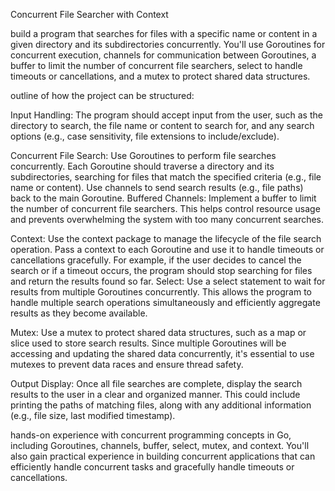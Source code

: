 Concurrent File Searcher with Context

build a program that searches for files with a specific name or content in a given directory and its subdirectories concurrently. You'll use Goroutines for concurrent execution, channels for communication between Goroutines, a buffer to limit the number of concurrent file searchers, select to handle timeouts or cancellations, and a mutex to protect shared data structures.

outline of how the project can be structured:

Input Handling: The program should accept input from the user, such as the directory to search, the file name or content to search for, and any search options (e.g., case sensitivity, file extensions to include/exclude).

Concurrent File Search: Use Goroutines to perform file searches concurrently. Each Goroutine should traverse a directory and its subdirectories, searching for files that match the specified criteria (e.g., file name or content). Use channels to send search results (e.g., file paths) back to the main Goroutine.
Buffered Channels: Implement a buffer to limit the number of concurrent file searchers. This helps control resource usage and prevents overwhelming the system with too many concurrent searches.

Context: Use the context package to manage the lifecycle of the file search operation. Pass a context to each Goroutine and use it to handle timeouts or cancellations gracefully. For example, if the user decides to cancel the search or if a timeout occurs, the program should stop searching for files and return the results found so far.
Select: Use a select statement to wait for results from multiple Goroutines concurrently. This allows the program to handle multiple search operations simultaneously and efficiently aggregate results as they become available.

Mutex: Use a mutex to protect shared data structures, such as a map or slice used to store search results. Since multiple Goroutines will be accessing and updating the shared data concurrently, it's essential to use mutexes to prevent data races and ensure thread safety.

Output Display: Once all file searches are complete, display the search results to the user in a clear and organized manner. This could include printing the paths of matching files, along with any additional information (e.g., file size, last modified timestamp).

hands-on experience with concurrent programming concepts in Go, including Goroutines, channels, buffer, select, mutex, and context. You'll also gain practical experience in building concurrent applications that can efficiently handle concurrent tasks and gracefully handle timeouts or cancellations.
